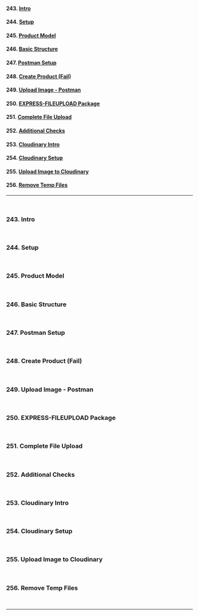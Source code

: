 #### 243. [Intro](#243)

#### 244. [Setup](#244)

#### 245. [Product Model](#245)

#### 246. [Basic Structure](#246)

#### 247. [Postman Setup](#247)

#### 248. [Create Product (Fail)](#248)

#### 249. [Upload Image - Postman](#249)

#### 250. [EXPRESS-FILEUPLOAD Package](#250)

#### 251. [Complete File Upload](#251)

#### 252. [Additional Checks](#252)

#### 253. [Cloudinary Intro](#253)

#### 254. [Cloudinary Setup](#254)

#### 255. [Upload Image to Cloudinary](#255)

#### 256. [Remove Temp Files](#256)

---

<br>

### 243. Intro<a id='243'></a>

<br>

### 244. Setup<a id='244'></a>

<br>

### 245. Product Model<a id='245'></a>

<br>

### 246. Basic Structure<a id='246'></a>

<br>

### 247. Postman Setup<a id='247'></a>

<br>

### 248. Create Product (Fail)<a id='248'></a>

<br>

### 249. Upload Image - Postman<a id='249'></a>

<br>

### 250. EXPRESS-FILEUPLOAD Package<a id='250'></a>

<br>

### 251. Complete File Upload<a id='251'></a>

<br>

### 252. Additional Checks<a id='252'></a>

<br>

### 253. Cloudinary Intro<a id='253'></a>

<br>

### 254. Cloudinary Setup<a id='254'></a>

<br>

### 255. Upload Image to Cloudinary<a id='255'></a>

<br>

### 256. Remove Temp Files<a id='256'></a>

<br>

---
